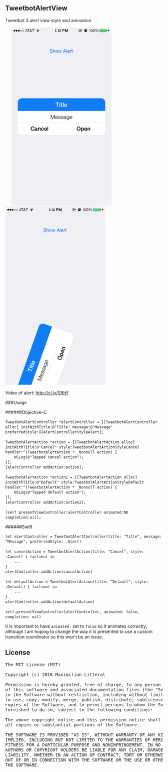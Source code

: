 ## TweetbotAlertView

Tweetbot 3 alert view style and animation

<img src="Preview1.png" alt="MLAlertView" height="568" width="320" hspace="20"/>
<img src="Preview2.png" alt="MLAlertView" height="568" width="320"/>

Video of alert: http://cl.ly/S9hY

###Usage

######Objective-C
```
TweetbotAlertController *alertController = [[TweetbotAlertController alloc] initWithTitle:@"Title" message:@"Message" preferredStyle:UIAlertControllerStyleAlert];

TweetbotAlertAction *action = [[TweetbotAlertAction alloc] initWithTitle:@"Cancel" style:TweetbotAlertActionStyleCancel handler:^(TweetbotAlertAction * _Nonnull action) {
    NSLog(@"Tapped cancel action");
}];
[alertController addAction:action];

TweetbotAlertAction *action2 = [[TweetbotAlertAction alloc] initWithTitle:@"Default" style:TweetbotAlertActionStyleDefault handler:^(TweetbotAlertAction * _Nonnull action) {
    NSLog(@"Tapped default action");
}];
[alertController addAction:action2];

[self presentViewController:alertController animated:NO completion:nil];
```

######Swift
```
let alertController = TweetbotAlertController(title: "Title", message: "Message", preferredStyle: .Alert)
        
let cancelAction = TweetbotAlertAction(title: "Cancel", style: .Cancel) { (action) in
    ...
}
alertController.addAction(cancelAction)

let defaultAction = TweetbotAlertAction(title: "Default", style: .Default) { (action) in
    ...
}
alertController.addAction(defaultAction)

self.presentViewController(alertController, animated: false, completion: nil)
```

It is important to have `animated:` set to `false` so it animates correctly, although I am hoping to change the way it is presented to use a custom transition coordinator so this won't be an issue.

## License

<pre>
The MIT License (MIT)

Copyright (c) 2016 Maximilian Litteral

Permission is hereby granted, free of charge, to any person obtaining a copy
of this software and associated documentation files (the "Software"), to deal
in the Software without restriction, including without limitation the rights
to use, copy, modify, merge, publish, distribute, sublicense, and/or sell
copies of the Software, and to permit persons to whom the Software is
furnished to do so, subject to the following conditions:

The above copyright notice and this permission notice shall be included in
all copies or substantial portions of the Software.

THE SOFTWARE IS PROVIDED "AS IS", WITHOUT WARRANTY OF ANY KIND, EXPRESS OR
IMPLIED, INCLUDING BUT NOT LIMITED TO THE WARRANTIES OF MERCHANTABILITY,
FITNESS FOR A PARTICULAR PURPOSE AND NONINFRINGEMENT. IN NO EVENT SHALL THE
AUTHORS OR COPYRIGHT HOLDERS BE LIABLE FOR ANY CLAIM, DAMAGES OR OTHER
LIABILITY, WHETHER IN AN ACTION OF CONTRACT, TORT OR OTHERWISE, ARISING FROM,
OUT OF OR IN CONNECTION WITH THE SOFTWARE OR THE USE OR OTHER DEALINGS IN
THE SOFTWARE.
</pre>
